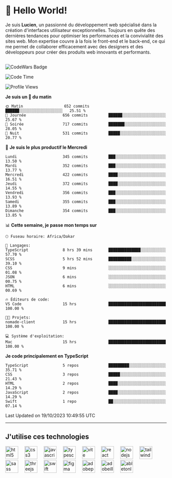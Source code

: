 # 👋 Hello World!

Je suis **Lucien**, un passionné du développement web spécialisé dans la création d'interfaces utilisateur exceptionnelles. Toujours en quête des dernières tendances pour optimiser les performances et la convivialité des sites web. Mon expertise couvre à la fois le front-end et le back-end, ce qui me permet de collaborer efficacement avec des designers et des développeurs pour créer des produits web innovants et performants.

##

![CodeWars Badge](https://www.codewars.com/users/xyhomi3/badges/small)

<!--START_SECTION:waka-->
![Code Time](http://img.shields.io/badge/Code%20Time-122%20hrs%2038%20mins-blue)

![Profile Views](http://img.shields.io/badge/Vues%20du%20profil-22-blue)

**Je suis un 🐤 du matin** 

```text
🌞 Matin                  652 commits         ██████░░░░░░░░░░░░░░░░░░░   25.51 % 
🌆 Journée                656 commits         ██████░░░░░░░░░░░░░░░░░░░   25.67 % 
🌃 Soirée                 717 commits         ███████░░░░░░░░░░░░░░░░░░   28.05 % 
🌙 Nuit                   531 commits         █████░░░░░░░░░░░░░░░░░░░░   20.77 % 
```
📅 **Je suis le plus productif le Mercredi** 

```text
Lundi                    345 commits         ███░░░░░░░░░░░░░░░░░░░░░░   13.50 % 
Mardi                    352 commits         ███░░░░░░░░░░░░░░░░░░░░░░   13.77 % 
Mercredi                 422 commits         ████░░░░░░░░░░░░░░░░░░░░░   16.51 % 
Jeudi                    372 commits         ████░░░░░░░░░░░░░░░░░░░░░   14.55 % 
Vendredi                 356 commits         ███░░░░░░░░░░░░░░░░░░░░░░   13.93 % 
Samedi                   355 commits         ███░░░░░░░░░░░░░░░░░░░░░░   13.89 % 
Dimanche                 354 commits         ███░░░░░░░░░░░░░░░░░░░░░░   13.85 % 
```


📊 **Cette semaine, je passe mon temps sur** 

```text
🕑︎ Fuseau horaire: Africa/Dakar

💬 Langages: 
TypeScript               8 hrs 39 mins       ██████████████░░░░░░░░░░░   57.70 % 
SCSS                     5 hrs 52 mins       ██████████░░░░░░░░░░░░░░░   39.10 % 
CSS                      9 mins              ░░░░░░░░░░░░░░░░░░░░░░░░░   01.08 % 
JSON                     6 mins              ░░░░░░░░░░░░░░░░░░░░░░░░░   00.75 % 
HTML                     6 mins              ░░░░░░░░░░░░░░░░░░░░░░░░░   00.69 % 

🔥 Éditeurs de code: 
VS Code                  15 hrs              █████████████████████████   100.00 % 

🐱‍💻 Projets: 
nomade-client            15 hrs              █████████████████████████   100.00 % 

💻 Système d'exploitation: 
Mac                      15 hrs              █████████████████████████   100.00 % 
```

**Je code principalement en TypeScript** 

```text
TypeScript               5 repos             █████████░░░░░░░░░░░░░░░░   35.71 % 
CSS                      3 repos             █████░░░░░░░░░░░░░░░░░░░░   21.43 % 
HTML                     2 repos             ████░░░░░░░░░░░░░░░░░░░░░   14.29 % 
JavaScript               2 repos             ████░░░░░░░░░░░░░░░░░░░░░   14.29 % 
Swift                    1 repo              ██░░░░░░░░░░░░░░░░░░░░░░░   07.14 % 
```




 Last Updated on 19/10/2023 10:49:55 UTC
<!--END_SECTION:waka-->
---

## J'utilise ces technologies

<div align="left">
  <img src="https://skillicons.dev/icons?i=html" height="40" alt="html5 logo"  />
  <img width="12" />
  <img src="https://skillicons.dev/icons?i=css" height="40" alt="css3 logo"  />
  <img width="12" />
  <img src="https://skillicons.dev/icons?i=js" height="40" alt="javascript logo"  />
  <img width="12" />
  <img src="https://skillicons.dev/icons?i=ts" height="40" alt="typescript logo"  />
  <img width="12" />
  <img src="https://skillicons.dev/icons?i=vite" height="40" alt="vite logo"  />
  <img width="12" />
  <img src="https://skillicons.dev/icons?i=react" height="40" alt="react logo"  />
  <img width="12" />
  <img src="https://cdn.jsdelivr.net/gh/devicons/devicon/icons/nodejs/nodejs-original.svg" height="40" alt="nodejs logo"  />
  <img width="12" />
  <img src="https://skillicons.dev/icons?i=tailwind" height="40" alt="tailwindcss logo"  />
  <img width="12" />
  <img src="https://skillicons.dev/icons?i=sass" height="40" alt="sass logo"  />
  <img width="12" />
  <img src="https://skillicons.dev/icons?i=threejs" height="40" alt="threejs logo"  />
  <img width="12" />
  <img src="https://skillicons.dev/icons?i=swift" height="40" alt="swift logo"  />
  <img width="12" />
  <img src="https://skillicons.dev/icons?i=figma" height="40" alt="figma logo"  />
  <img width="12" />
  <img src="https://skillicons.dev/icons?i=ps" height="40" alt="adobephotoshop logo"  />
  <img width="12" />
  <img src="https://skillicons.dev/icons?i=ai" height="40" alt="adobeillustrator logo"  />
  <img width="12" />
  <img src="https://skillicons.dev/icons?i=ableton" height="40" alt="abletonlive logo"  />
</div>



